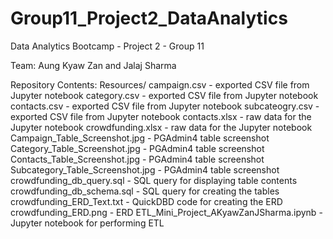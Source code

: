 # Group11_Project2_DataAnalytics

Data Analytics Bootcamp - Project 2 - Group 11

Team: Aung Kyaw Zan and Jalaj Sharma

Repository Contents:
    Resources/
        campaign.csv - exported CSV file from Jupyter notebook
        category.csv - exported CSV file from Jupyter notebook
        contacts.csv - exported CSV file from Jupyter notebook
        subcateogry.csv - exported CSV file from Jupyter notebook
        contacts.xlsx - raw data for the Jupyter notebook
        crowdfunding.xlsx - raw data for the Jupyter notebook
    Campaign_Table_Screenshot.jpg - PGAdmin4 table screenshot
    Category_Table_Screenshot.jpg - PGAdmin4 table screenshot
    Contacts_Table_Screenshot.jpg - PGAdmin4 table screenshot
    Subcategory_Table_Screenshot.jpg - PGAdmin4 table screenshot
    crowdfunding_db_query.sql - SQL query for displaying table contents
    crowdfunding_db_schema.sql - SQL query for creating the tables
    crowdfunding_ERD_Text.txt - QuickDBD code for creating the ERD
    crowdfunding_ERD.png - ERD
    ETL_Mini_Project_AKyawZanJSharma.ipynb - Jupyter notebook for performing ETL